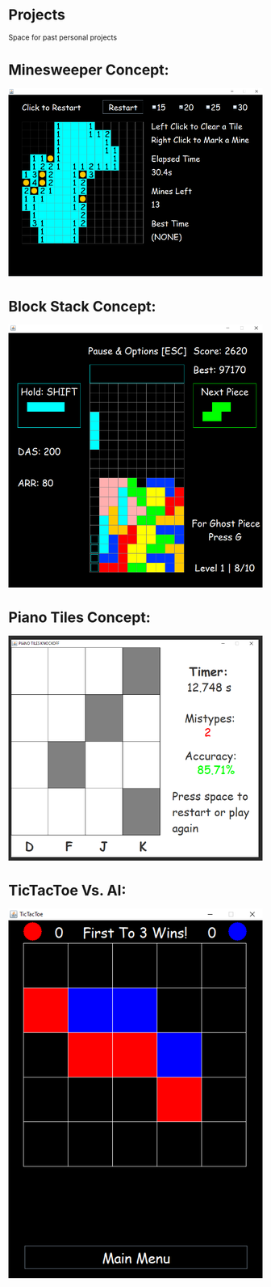 # Projects
Space for past personal projects

# Minesweeper Concept:  
![Game Image](https://github.com/skandakod/Projects/blob/master/Minesweeper/Game.png)  

# Block Stack Concept:  
![Game Image](https://github.com/skandakod/Projects/blob/master/Tetris/BlockStack.png)  

# Piano Tiles Concept:  
![Game Image](https://github.com/skandakod/Projects/blob/master/PianoTilesClone/ScreenShots/MidGame.PNG)  

# TicTacToe Vs. AI:  
![Game Image](https://github.com/skandakod/Projects/blob/master/TicTacToe/Game.png)

